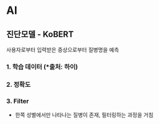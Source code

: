 # AI

## 진단모델 - KoBERT

사용자로부터 입력받은 증상으로부터 질병명을 예측

### 1. 학습 데이터 (*출처: 하이)

### 2. 정확도

### 3. Filter

* 한쪽 성별에서만 나타나는 질병이 존재, 필터링하는 과정을 거침
